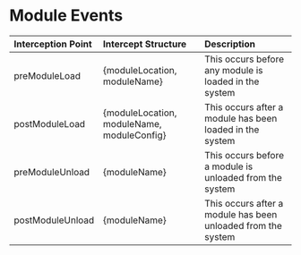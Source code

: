 # Module Events

| Interception Point | Intercept Structure | Description |
| :--- | :--- | :--- |
| preModuleLoad | {moduleLocation, moduleName} | This occurs before any module is loaded in the system |
| postModuleLoad | {moduleLocation, moduleName, moduleConfig} | This occurs after a module has been loaded in the system |
| preModuleUnload | {moduleName} | This occurs before a module is unloaded from the system |
| postModuleUnload | {moduleName} | This occurs after a module has been unloaded from the system |

